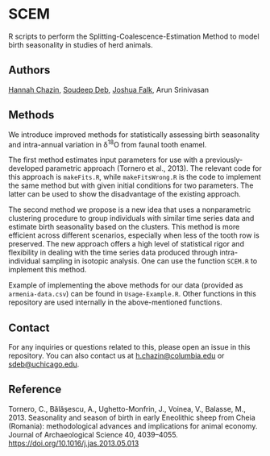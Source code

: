 # SCEM

R scripts to perform the Splitting-Coalescence-Estimation Method to model birth seasonality in studies of herd animals.

## Authors

[Hannah Chazin](http://www.hannah-chazin.com/), [Soudeep Deb](http://soudeepd.github.io/), [Joshua Falk](http://home.uchicago.edu/~jsfalk/), Arun Srinivasan

## Methods

We introduce improved methods for statistically assessing birth seasonality and intra-annual variation in &delta;<sup>18</sup>O from faunal tooth enamel. 

The first method estimates input parameters for use with a previously-developed parametric approach (Tornero et al., 2013). The relevant code for this approach is `makeFits.R`, while `makeFitsWrong.R` is the code to implement the same method but with given initial conditions for two parameters. The latter can be used to show the disadvantage of the existing approach.

The second method we propose is a new idea that uses a nonparametric clustering procedure to group individuals with similar time series data and estimate birth seasonality based on the clusters. This method is more efficient across different scenarios, especially when less of the tooth row is preserved. The new approach offers a high level of statistical rigor and flexibility in dealing with the time series data produced through intra-individual sampling in isotopic analysis. One can use the function `SCEM.R` to implement this method. 

Example of implementing the above methods for our data (provided as `armenia-data.csv`) can be found in `Usage-Example.R`. Other functions in this repository are used internally in the above-mentioned functions. 


## Contact

For any inquiries or questions related to this, please open an issue in this repository. You can also contact us at [h.chazin@columbia.edu](h.chazin@columbia.edu) or [sdeb@uchicago.edu](sdeb@uchicago.edu).

## Reference

Tornero, C., Bălăşescu, A., Ughetto-Monfrin, J., Voinea, V., Balasse, M., 2013. Seasonality and season of birth in early Eneolithic sheep from Cheia (Romania): methodological advances and implications for animal economy. Journal of Archaeological Science 40, 4039–4055. https://doi.org/10.1016/j.jas.2013.05.013
